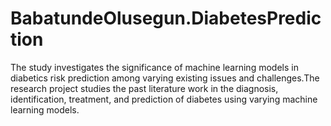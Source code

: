 # BabatundeOlusegun.DiabetesPrediction
                        
The study investigates the significance of machine learning models in diabetics risk prediction among varying existing issues and challenges.​
The research project studies the past literature work in the diagnosis, identification, treatment, and prediction of diabetes using varying machine learning models.​
